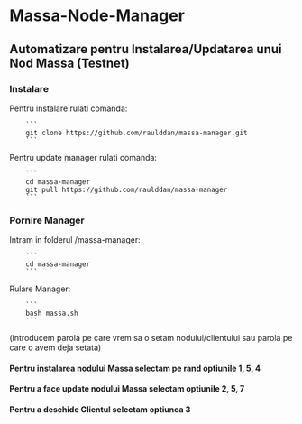 # Massa-Node-Manager
## Automatizare pentru Instalarea/Updatarea unui Nod Massa (Testnet)

### Instalare

Pentru instalare rulati comanda:

        ```
        git clone https://github.com/raulddan/massa-manager.git
        ```
        
Pentru update manager rulati comanda:
        
        ```
        cd massa-manager
        git pull https://github.com/raulddan/massa-manager
        ```

### Pornire Manager

Intram in folderul /massa-manager:
        
        ```
        cd massa-manager
        ```
        
Rulare Manager:
        
        ```
        bash massa.sh
        ```
        
(introducem parola pe care vrem sa o setam nodului/clientului sau parola pe care o avem deja setata)

#### Pentru instalarea nodului Massa selectam pe rand optiunile 1, 5, 4

#### Pentru a face update nodului Massa selectam optiunile 2, 5, 7

#### Pentru a deschide Clientul selectam optiunea 3
    
